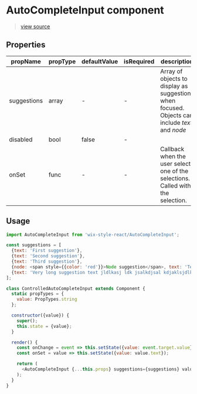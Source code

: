 # AutoCompleteInput component

> [view source](https://github.com/wix/wix-style-react/blob/master/stories/AutoCompleteInput.js)

## Properties

| propName | propType | defaultValue | isRequired | description |
|----------|----------|--------------|------------|-------------|
| suggestions | array | - | - | Array of objects to display as suggestions when focused. Objects can include *text* and *node* |
| disabled | bool | false | - | |
| onSet | func | - | - | Callback when the user selects one of the selections. Called with the selection. |

## Usage

```js
import AutoCompleteInput from 'wix-style-react/AutoCompleteInput';

const suggestions = [
  {text: 'First suggestion'},
  {text: 'Second suggestion'},
  {text: 'Third suggestion'},
  {node: <span style={{color: 'red'}}>Node suggestion</span>, text: 'Text of node suggestion'},
  {text: 'Very long suggestion text jldlkasj ldk jsalkdjsal kdjaklsjdlkasj dklasj'}
];

class ControlledAutoCompleteInput extends Component {
  static propTypes = {
    value: PropTypes.string
  };

  constructor({value}) {
    super();
    this.state = {value};
  }

  render() {
    const onChange = event => this.setState({value: event.target.value});
    const onSet = value => this.setState({value: value.text});

    return (
      <AutoCompleteInput {...this.props} suggestions={suggestions} value={this.state.value} onChange={onChange} onSet={onSet}/>
    );
  }
}
